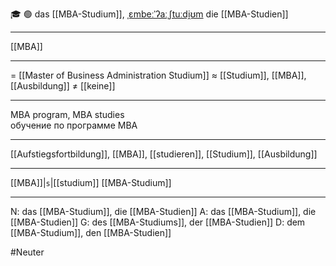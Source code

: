 🎓 🟢 das [[MBA-Studium]], [ˌɛmbeːˈʔaːˌʃtuːdi̯ʊm](https://youglish.com/pronounce/MBA-Studium/german)
die [[MBA-Studien]]

---
[[MBA]]

---
= [[Master of Business Administration Studium]]
≈ [[Studium]], [[MBA]], [[Ausbildung]]
≠ [[keine]]

---
MBA program, MBA studies  
обучение по программе MBA

---
[[Aufstiegsfortbildung]], [[MBA]], [[studieren]], [[Studium]], [[Ausbildung]]

---
[[MBA]]|`s`|[[studium]]
[[MBA-Studium]]


---
N: das [[MBA-Studium]], die [[MBA-Studien]]
A: das [[MBA-Studium]], die [[MBA-Studien]]
G: des [[MBA-Studiums]], der [[MBA-Studien]]
D: dem [[MBA-Studium]], den [[MBA-Studien]]

#Neuter 